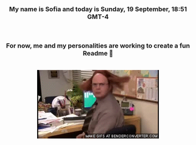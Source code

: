


<div align="center">
<h3 >My name is Sofia and today is Sunday, 19 September, 18:51 GMT-4</h3><br>
<h3 >For now, me and my personalities are working to create a fun Readme 👋
</h3><br>
<img src='img/dwight.gif' alt='working...'/>
</div>
